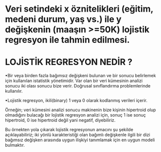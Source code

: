 # Veri setindeki x öznitelikleri (eğitim, medeni durum, yaş vs.) ile y değişkenin (maaşın >=50K) lojistik regresyon ile tahmin edilmesi.

# LOJİSTİK REGRESYON NEDİR ?

•Bir veya birden fazla bağımsız değişkeni bulunan ve bir sonucu belirlemek için kullanılan istatistik yönetimidir. Var olan bir veri kümesinin analizi sonucu iki olası sonucu bize verir. Doğrusal sınıflandırma problemlerinde kullanılır.

•Lojistik regresyon, ikili(binary) 1 veya 0 olarak kodlanmış verileri içerir.

Örneğin; veri kümesini analizi sonucu makinenin bize kişinin hipertroid olup olmadığını bulacağı bir lojistik regresyon analizi için, sonuç 1 ise sonuç hipertroid, 0 ise hipertroid değil yani negatif, diyebiliriz.   

Bu örnekten yola çıkarak  lojistik regresyonun amacını şu şekilde açıklayabiliriz; iki yönlü karakteristiği olan bağımlı değişkenle ilgili bir dizi bağımsız değişken arasında uygun ilişkiyi tanımlamak için en uygun modeli bulmaktır.


 
